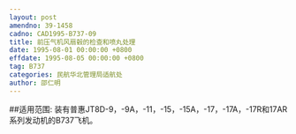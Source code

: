 ```yaml
---
layout: post
amendno: 39-1458
cadno: CAD1995-B737-09
title: 前压气机风扇毂的检查和喷丸处理
date: 1995-08-01 00:00:00 +0800
effdate: 1995-08-05 00:00:00 +0800
tag: B737
categories: 民航华北管理局适航处
author: 邵仁明
---
```


##适用范围:
装有普惠JT8D-9，-9A，-11，-15，-15A，-17，-17A，-17R和17AR系列发动机的B737飞机。

